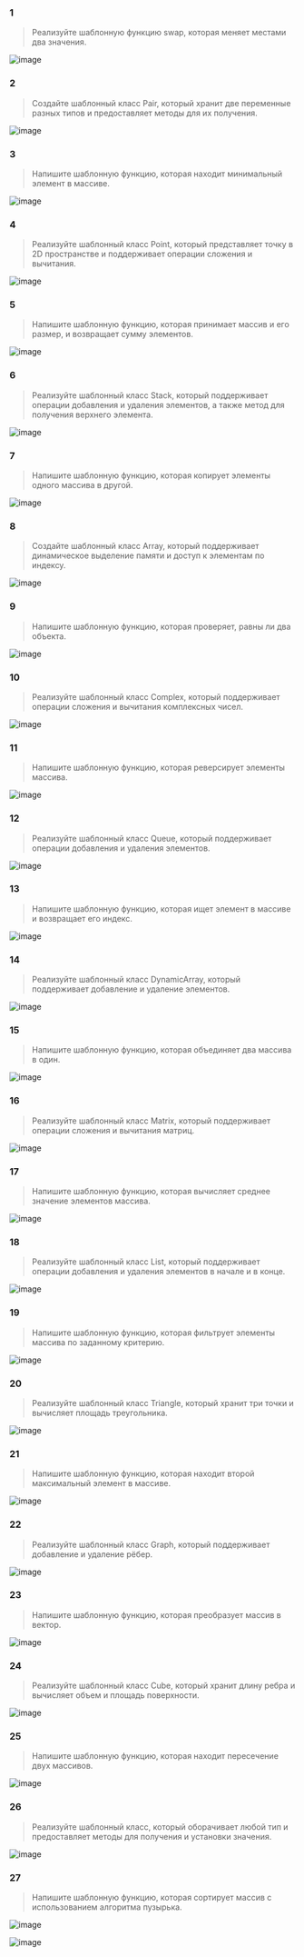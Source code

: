 ### 1
>Реализуйте шаблонную функцию swap, которая меняет местами два значения.

![image](https://github.com/666ramzan666/cpp/blob/main/image/task9/1.png)


### 2
>Создайте шаблонный класс Pair, который хранит две переменные разных типов и предоставляет методы для их получения.

![image](https://github.com/666ramzan666/cpp/blob/main/image/task9/2.png)


### 3
>Напишите шаблонную функцию, которая находит минимальный элемент в массиве.

![image](https://github.com/666ramzan666/cpp/blob/main/image/task9/3.png)


### 4
>Реализуйте шаблонный класс Point, который представляет точку в 2D пространстве и поддерживает операции сложения и вычитания.

![image](https://github.com/666ramzan666/cpp/blob/main/image/task9/4.png)


### 5
>Напишите шаблонную функцию, которая принимает массив и его размер, и возвращает сумму элементов.

![image](https://github.com/666ramzan666/cpp/blob/main/image/task9/5.png)


### 6
>Реализуйте шаблонный класс Stack, который поддерживает операции добавления и удаления элементов, а также метод для получения верхнего элемента.

![image](https://github.com/666ramzan666/cpp/blob/main/image/task9/6.png)


### 7
>Напишите шаблонную функцию, которая копирует элементы одного массива в другой.

![image](https://github.com/666ramzan666/cpp/blob/main/image/task9/7.png)


### 8
>Создайте шаблонный класс Array, который поддерживает динамическое выделение памяти и доступ к элементам по индексу.

![image](https://github.com/666ramzan666/cpp/blob/main/image/task9/8.png)


### 9
>Напишите шаблонную функцию, которая проверяет, равны ли два объекта.

![image](https://github.com/666ramzan666/cpp/blob/main/image/task9/9.png)


### 10
>Реализуйте шаблонный класс Complex, который поддерживает операции сложения и вычитания комплексных чисел.

![image](https://github.com/666ramzan666/cpp/blob/main/image/task9/10.png)


### 11
>Напишите шаблонную функцию, которая реверсирует элементы массива.

![image](https://github.com/666ramzan666/cpp/blob/main/image/task9/11.png)


### 12
>Реализуйте шаблонный класс Queue, который поддерживает операции добавления и удаления элементов.

![image](https://github.com/666ramzan666/cpp/blob/main/image/task9/12.png)


### 13
>Напишите шаблонную функцию, которая ищет элемент в массиве и возвращает его индекс.

![image](https://github.com/666ramzan666/cpp/blob/main/image/task9/13.png)


### 14
>Реализуйте шаблонный класс DynamicArray, который поддерживает добавление и удаление элементов.

![image](https://github.com/666ramzan666/cpp/blob/main/image/task9/14.png)


### 15
>Напишите шаблонную функцию, которая объединяет два массива в один.

![image](https://github.com/666ramzan666/cpp/blob/main/image/task9/15.png)


### 16
>Реализуйте шаблонный класс Matrix, который поддерживает операции сложения и вычитания матриц.

![image](https://github.com/666ramzan666/cpp/blob/main/image/task9/16.png)


### 17
>Напишите шаблонную функцию, которая вычисляет среднее значение элементов массива.

![image](https://github.com/666ramzan666/cpp/blob/main/image/task9/17.png)


### 18
>Реализуйте шаблонный класс List, который поддерживает операции добавления и удаления элементов в начале и в конце.

![image](https://github.com/666ramzan666/cpp/blob/main/image/task9/18.png)


### 19
>Напишите шаблонную функцию, которая фильтрует элементы массива по заданному критерию.

![image](https://github.com/666ramzan666/cpp/blob/main/image/task9/19.png)


### 20
>Реализуйте шаблонный класс Triangle, который хранит три точки и вычисляет площадь треугольника.

![image](https://github.com/666ramzan666/cpp/blob/main/image/task9/20.png)


### 21
>Напишите шаблонную функцию, которая находит второй максимальный элемент в массиве.

![image](https://github.com/666ramzan666/cpp/blob/main/image/task9/21.png)


### 22
>Реализуйте шаблонный класс Graph, который поддерживает добавление и удаление рёбер.

![image](https://github.com/666ramzan666/cpp/blob/main/image/task9/22.png)


### 23
>Напишите шаблонную функцию, которая преобразует массив в вектор.

![image](https://github.com/666ramzan666/cpp/blob/main/image/task9/23.png)


### 24
>Реализуйте шаблонный класс Cube, который хранит длину ребра и вычисляет объем и площадь поверхности.

![image](https://github.com/666ramzan666/cpp/blob/main/image/task9/24.png)


### 25
>Напишите шаблонную функцию, которая находит пересечение двух массивов.

![image](https://github.com/666ramzan666/cpp/blob/main/image/task9/25.png)


### 26
>Реализуйте шаблонный класс, который оборачивает любой тип и предоставляет методы для получения и установки значения.

![image](https://github.com/666ramzan666/cpp/blob/main/image/task9/26.png)

### 27
>Напишите шаблонную функцию, которая сортирует массив с использованием алгоритма пузырька.

![image](https://github.com/666ramzan666/cpp/blob/main/image/task9/27.png)

![image](https://github.com/666ramzan666/cpp/blob/main/gif/9.gif)

